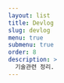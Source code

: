 ```yaml
---
layout: list
title: Devlog
slug: devlog
menu: true
submenu: true
order: 8
description: >
  기술관련 정리.
---
```

